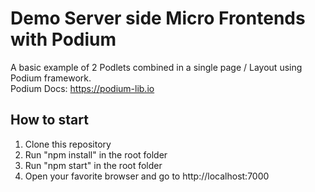 # Demo Server side Micro Frontends with Podium
A basic example of 2 Podlets combined in a single page / Layout using Podium framework.  
Podium Docs: https://podium-lib.io    

## How to start  
1. Clone this repository  
2. Run "npm install" in the root folder  
3. Run "npm start" in the root folder  
4. Open your favorite browser and go to http://localhost:7000   

